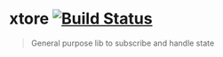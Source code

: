 # xtore [![Build Status](https://travis-ci.org/zzarcon/xtore.svg?branch=master)](https://travis-ci.org/zzarcon/xtore)

> General purpose lib to subscribe and handle state

